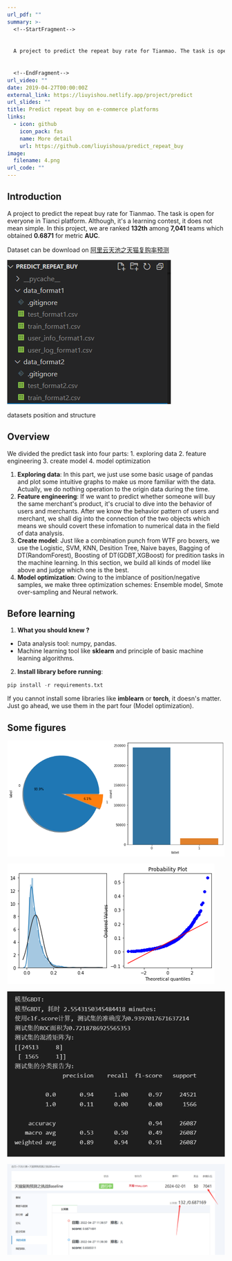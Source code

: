 ```yaml
---
url_pdf: ""
summary: >-
  <!--StartFragment-->


  A project to predict the repeat buy rate for Tianmao. The task is open for everyone in Tianci platform. Although, it's a learning contest, it does not mean simple. In this project, we are ranked **132th** among **7,041** teams which obtained **0.6871** for metric **AUC**.


  <!--EndFragment-->
url_video: ""
date: 2019-04-27T00:00:00Z
external_link: https://liuyishou.netlify.app/project/predict
url_slides: ""
title: Predict repeat buy on e-commerce platforms
links:
  - icon: github
    icon_pack: fas
    name: More detail
    url: https://github.com/liuyishoua/predict_repeat_buy
image:
  filename: 4.png
url_code: ""
---
```

## Introduction

A project to predict the repeat buy rate for Tianmao. The task is open for everyone in Tianci platform. Although, it's a learning contest, it does not mean simple. In this project, we are ranked **132th** among **7,041** teams which obtained **0.6871** for metric **AUC**.

Dataset can be download on [阿里云天池之天猫复购率预测](https://tianchi.aliyun.com/competition/entrance/231576/introduction?lang=zh-cn)

![data](data.png)

datasets position and structure


## Overview

We divided the predict task into four parts: 1. exploring data 2. feature engineering 3. create model 4. model optimization

1. **Exploring data**: In this part, we just use some basic usage of pandas and plot some intuitive graphs to make us more familiar with the data. Actually, we do nothing operation to the origin data during the time.
2. **Feature engineering**: If we want to predict whether someone will buy the same merchant's product, it's crucial to dive into the behavior of users and merchants. After we know the behavior pattern of users and merchant, we shall dig into the connection of the two objects which means we should covert these infomation to numerical data in the field of data analysis.
3. **Create model**: Just like a combination punch from WTF pro boxers, we use the Logistic, SVM, KNN, Desition Tree, Naive bayes, Bagging of DT(RandomForest), Boosting of DT(GDBT,XGBoost) for predition tasks in the machine learning. In this section, we build all kinds of model like above and judge which one is the best.
4. **Model optimization**: Owing to the imblance of position/negative samples, we make three optimization schemes: Ensemble model, Smote over-sampling and Neural network.

## Before learning

1. **What you should knew ?**

* Data analysis tool: numpy, pandas.
* Machine learning tool like **sklearn** and principle of basic machine learning algorithms.  

2. **Install library before running**:

```python
pip install -r requirements.txt
```

If you cannot install some libraries like **imblearn** or **torch**, it doesn's matter. Just go ahead, we use them in the part four (Model optimization). 

## Some figures

![1](1.png)

![2](2.png)

![3](3.png)

![4](4.png)
